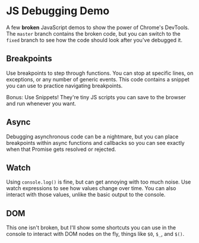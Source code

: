 # JS Debugging Demo

A few **broken** JavaScript demos to show the power of Chrome's DevTools. The `master` branch contains the broken code, but you can switch to the `fixed` branch to see how the code should look after you've debugged it.


## Breakpoints

Use breakpoints to step through functions. You can stop at specific lines, on exceptions, or any number of generic events. This code contains a snippet you can use to practice navigating breakpoints.

Bonus: Use Snippets! They're tiny JS scripts you can save to the browser and run whenever you want.


## Async

Debugging asynchronous code can be a nightmare, but you can place breakpoints within async functions and callbacks so you can see exactly when that Promise gets resolved or rejected.


## Watch

Using `console.log()` is fine, but can get annoying with too much noise. Use watch expressions to see how values change over time. You can also interact with those values, unlike the basic output to the console.


## DOM

This one isn't broken, but I'll show some shortcuts you can use in the console to interact with DOM nodes on the fly, things like `$0`, `$_`, and `$()`.

